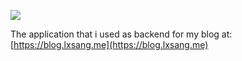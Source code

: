 ![](https://os.lxsang.me/repo/Blogger/Blogger.png)

The application that i used as backend for my blog at: [https://blog.lxsang.me](https://blog.lxsang.me)